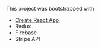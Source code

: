 This project was bootstrapped with 
- [Create React App](https://github.com/facebook/create-react-app).
- Redux 
- Firebase
- Stripe API

